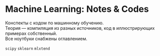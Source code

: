 # Machine Learning: Notes & Codes

Конспекты с кодом по машинному обучению. 
<br>Теория — компиляция из разных источников, код в иллюстрирующих примерах собственный.
<br>Все ноутбуки снабжены оглавлением.

<code>scipy</code> <code>sklearn</code> <code>mlxtend</code>
